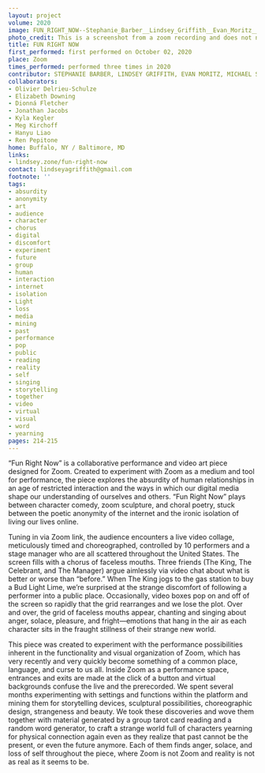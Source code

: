 ```yaml
---
layout: project
volume: 2020
image: FUN_RIGHT_NOW--Stephanie_Barber__Lindsey_Griffith__Evan_Moritz__Michael_Spears.jpg
photo_credit: This is a screenshot from a zoom recording and does not need to be credited.
title: FUN RIGHT NOW
first_performed: first performed on October 02, 2020
place: Zoom
times_performed: performed three times in 2020
contributor: STEPHANIE BARBER, LINDSEY GRIFFITH, EVAN MORITZ, MICHAEL SPEARS
collaborators:
- Olivier Delrieu-Schulze
- Elizabeth Downing
- Dionná Fletcher
- Jonathan Jacobs
- Kyla Kegler
- Meg Kirchoff
- Hanyu Liao
- Ren Pepitone
home: Buffalo, NY / Baltimore, MD
links:
- lindsey.zone/fun-right-now
contact: lindseyagriffith@gmail.com
footnote: ''
tags:
- absurdity
- anonymity
- art
- audience
- character
- chorus
- digital
- discomfort
- experiment
- future
- group
- human
- interaction
- internet
- isolation
- Light
- loss
- media
- mining
- past
- performance
- pop
- public
- reading
- reality
- self
- singing
- storytelling
- together
- video
- virtual
- visual
- word
- yearning
pages: 214-215
---
```

“Fun Right Now” is a collaborative performance and video art piece designed for Zoom. Created to experiment with Zoom as a medium and tool for performance, the piece explores the absurdity of human relationships in an age of restricted interaction and the ways in which our digital media shape our understanding of ourselves and others. “Fun Right Now” plays between character comedy, zoom sculpture, and choral poetry, stuck between the poetic anonymity of the internet and the ironic isolation of living our lives online. 

Tuning in via Zoom link, the audience encounters a live video collage, meticulously timed and choreographed, controlled by 10 performers and a stage manager who are all scattered throughout the United States. The screen fills with a chorus of faceless mouths. Three friends (The King, The Celebrant, and The Manager) argue aimlessly via video chat about what is better or worse than “before.” When The King jogs to the gas station to buy a Bud Light Lime, we’re surprised at the strange discomfort of following a performer into a public place. Occasionally, video boxes pop on and off of the screen so rapidly that the grid rearranges and we lose the plot. Over and over, the grid of faceless mouths appear, chanting and singing about anger, solace, pleasure, and fright—emotions that hang in the air as each character sits in the fraught stillness of their strange new world. 

This piece was created to experiment with the performance possibilities inherent in the functionality and visual organization of Zoom, which has very recently and very quickly become something of a common place, language, and curse to us all. Inside Zoom as a performance space, entrances and exits are made at the click of a button and virtual backgrounds confuse the live and the prerecorded. We spent several months experimenting with settings and functions within the platform and mining them for storytelling devices, sculptural possibilities, choreographic design, strangeness and beauty. We took these discoveries and wove them together with material generated by a group tarot card reading and a random word generator, to craft a strange world full of characters yearning for physical connection again even as they realize that past cannot be the present, or even the future anymore. Each of them finds anger, solace, and loss of self throughout the piece, where Zoom is not Zoom and reality is not as real as it seems to be.